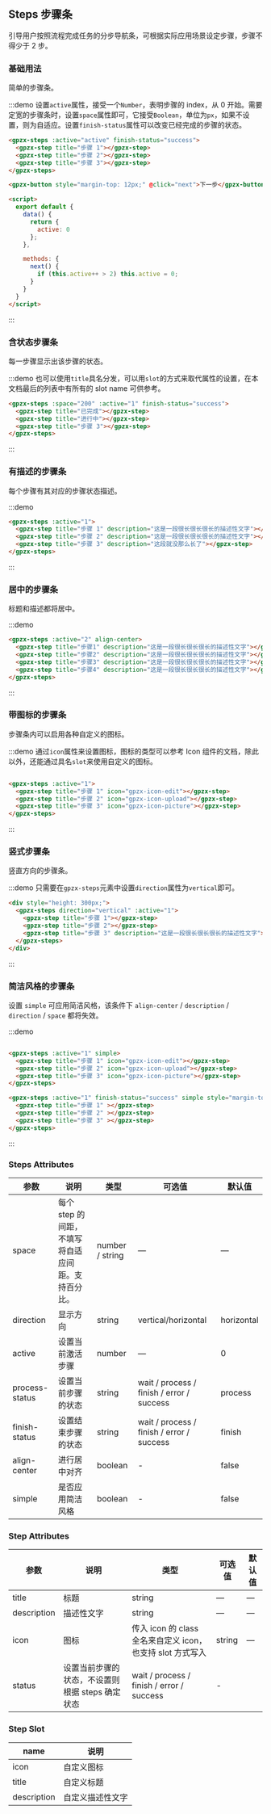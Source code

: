 ## Steps 步骤条
引导用户按照流程完成任务的分步导航条，可根据实际应用场景设定步骤，步骤不得少于 2 步。

### 基础用法

简单的步骤条。

:::demo 设置`active`属性，接受一个`Number`，表明步骤的 index，从 0 开始。需要定宽的步骤条时，设置`space`属性即可，它接受`Boolean`，单位为`px`，如果不设置，则为自适应。设置`finish-status`属性可以改变已经完成的步骤的状态。
```html
<gpzx-steps :active="active" finish-status="success">
  <gpzx-step title="步骤 1"></gpzx-step>
  <gpzx-step title="步骤 2"></gpzx-step>
  <gpzx-step title="步骤 3"></gpzx-step>
</gpzx-steps>

<gpzx-button style="margin-top: 12px;" @click="next">下一步</gpzx-button>

<script>
  export default {
    data() {
      return {
        active: 0
      };
    },

    methods: {
      next() {
        if (this.active++ > 2) this.active = 0;
      }
    }
  }
</script>
```
:::

### 含状态步骤条

每一步骤显示出该步骤的状态。

:::demo 也可以使用`title`具名分发，可以用`slot`的方式来取代属性的设置，在本文档最后的列表中有所有的 slot name 可供参考。
```html
<gpzx-steps :space="200" :active="1" finish-status="success">
  <gpzx-step title="已完成"></gpzx-step>
  <gpzx-step title="进行中"></gpzx-step>
  <gpzx-step title="步骤 3"></gpzx-step>
</gpzx-steps>
```
:::

### 有描述的步骤条

每个步骤有其对应的步骤状态描述。

:::demo
```html
<gpzx-steps :active="1">
  <gpzx-step title="步骤 1" description="这是一段很长很长很长的描述性文字"></gpzx-step>
  <gpzx-step title="步骤 2" description="这是一段很长很长很长的描述性文字"></gpzx-step>
  <gpzx-step title="步骤 3" description="这段就没那么长了"></gpzx-step>
</gpzx-steps>
```
:::

### 居中的步骤条

标题和描述都将居中。

:::demo
```html
<gpzx-steps :active="2" align-center>
  <gpzx-step title="步骤1" description="这是一段很长很长很长的描述性文字"></gpzx-step>
  <gpzx-step title="步骤2" description="这是一段很长很长很长的描述性文字"></gpzx-step>
  <gpzx-step title="步骤3" description="这是一段很长很长很长的描述性文字"></gpzx-step>
  <gpzx-step title="步骤4" description="这是一段很长很长很长的描述性文字"></gpzx-step>
</gpzx-steps>
```
:::

### 带图标的步骤条
步骤条内可以启用各种自定义的图标。

:::demo 通过`icon`属性来设置图标，图标的类型可以参考 Icon 组件的文档，除此以外，还能通过具名`slot`来使用自定义的图标。
```html

<gpzx-steps :active="1">
  <gpzx-step title="步骤 1" icon="gpzx-icon-edit"></gpzx-step>
  <gpzx-step title="步骤 2" icon="gpzx-icon-upload"></gpzx-step>
  <gpzx-step title="步骤 3" icon="gpzx-icon-picture"></gpzx-step>
</gpzx-steps>
```
:::

### 竖式步骤条

竖直方向的步骤条。

:::demo 只需要在`gpzx-steps`元素中设置`direction`属性为`vertical`即可。
```html
<div style="height: 300px;">
  <gpzx-steps direction="vertical" :active="1">
    <gpzx-step title="步骤 1"></gpzx-step>
    <gpzx-step title="步骤 2"></gpzx-step>
    <gpzx-step title="步骤 3" description="这是一段很长很长很长的描述性文字"></gpzx-step>
  </gpzx-steps>
</div>
```
:::

### 简洁风格的步骤条
设置 `simple` 可应用简洁风格，该条件下 `align-center` / `description` / `direction` / `space` 都将失效。

:::demo
```html

<gpzx-steps :active="1" simple>
  <gpzx-step title="步骤 1" icon="gpzx-icon-edit"></gpzx-step>
  <gpzx-step title="步骤 2" icon="gpzx-icon-upload"></gpzx-step>
  <gpzx-step title="步骤 3" icon="gpzx-icon-picture"></gpzx-step>
</gpzx-steps>

<gpzx-steps :active="1" finish-status="success" simple style="margin-top: 20px">
  <gpzx-step title="步骤 1" ></gpzx-step>
  <gpzx-step title="步骤 2" ></gpzx-step>
  <gpzx-step title="步骤 3" ></gpzx-step>
</gpzx-steps>
```
:::

### Steps Attributes

| 参数      | 说明    | 类型      | 可选值       | 默认值   |
|---------- |-------- |---------- |-------------  |-------- |
| space | 每个 step 的间距，不填写将自适应间距。支持百分比。 | number / string | — | — |
| direction | 显示方向 | string | vertical/horizontal | horizontal |
| active | 设置当前激活步骤  | number | — | 0 |
| process-status | 设置当前步骤的状态 | string | wait / process / finish / error / success | process |
| finish-status | 设置结束步骤的状态 | string | wait / process / finish / error / success | finish |
| align-center | 进行居中对齐 | boolean | - | false |
| simple | 是否应用简洁风格 | boolean | - | false |

### Step Attributes
| 参数      | 说明    | 类型      | 可选值       | 默认值   |
|---------- |-------- |---------- |-------------  |-------- |
| title | 标题 | string | — | — |
| description | 描述性文字 | string | — | — |
| icon | 图标 | 传入 icon 的 class 全名来自定义 icon，也支持 slot 方式写入 | string | — |
| status | 设置当前步骤的状态，不设置则根据 steps 确定状态 | wait / process / finish / error / success | - |

### Step Slot
| name | 说明  |
|----|----|
| icon | 自定义图标 |
| title | 自定义标题 |
| description | 自定义描述性文字 |
